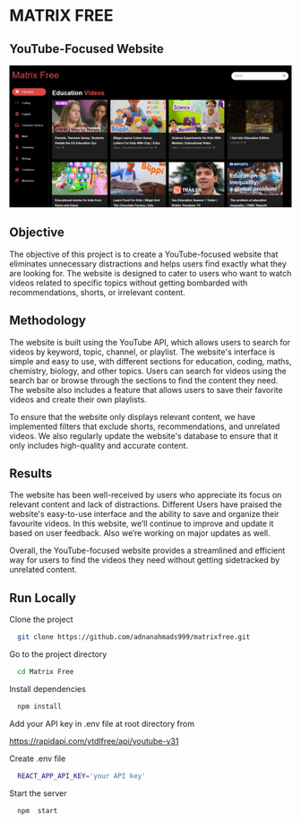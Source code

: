 

# MATRIX FREE

## YouTube-Focused Website

![Alt text](https://github.com/YashRajSingh-4799/matrixfree/blob/main/Screenshot%202023-04-16%20230845.jpg "Optional title")

## Objective

The objective of this project is to create a YouTube-focused website that eliminates unnecessary distractions and helps users find exactly what they are looking for. The website is designed to cater to users who want to watch videos related to specific topics without getting bombarded with recommendations, shorts, or irrelevant content.

## Methodology

The website is built using the YouTube API, which allows users to search for videos by keyword, topic, channel, or playlist. The website's interface is simple and easy to use, with different sections for education, coding, maths, chemistry, biology, and other topics. Users can search for videos using the search bar or browse through the sections to find the content they need. The website also includes a feature that allows users to save their favorite videos and create their own playlists.

To ensure that the website only displays relevant content, we have implemented filters that exclude shorts, recommendations, and unrelated videos. We also regularly update the website's database to ensure that it only includes high-quality and accurate content.

## Results

The website has been well-received by users who appreciate its focus on relevant content and lack of distractions. Different Users have praised the website's easy-to-use interface and the ability to save and organize their favourite videos. In this website, we’ll continue to improve and update it based on user feedback. Also we’re working on major updates as well.

Overall, the YouTube-focused website provides a streamlined and efficient way for users to find the videos they need without getting sidetracked by unrelated content.


## Run Locally

Clone the project

```bash
  git clone https://github.com/adnanahmads999/matrixfree.git
```

Go to the project directory

```bash
  cd Matrix Free
```

Install dependencies

```bash
  npm install
```

Add your API key in .env file at root directory from

https://rapidapi.com/ytdlfree/api/youtube-v31




Create .env file

```bash
  REACT_APP_API_KEY='your API key'
```
Start the server

```bash
  npm  start
```
